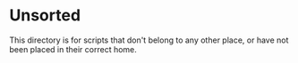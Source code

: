 # Unsorted

This directory is for scripts that don't belong to any other place, or have not been placed in their correct home.
